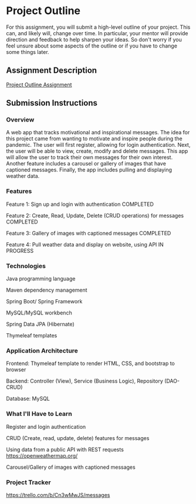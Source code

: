 # Project Outline
For this assignment, you will submit a high-level outline of your project. This can, and likely will, change over time. In particular, your mentor will provide direction and feedback to help sharpen your ideas. So don't worry if you feel unsure about some aspects of the outline or if you have to change some things later.

## Assignment Description
[Project Outline Assignment](https://education.launchcode.org/liftoff/modules/assignments/project-outline)

## Submission Instructions

### Overview
A web app that tracks motivational and inspirational messages.  The idea for this project came from wanting to motivate and inspire people during the pandemic. The user will first register, allowing for login authentication. Next, the user will be able to view, create, modify and delete messages.   This app will allow the user to track their own messages for their own interest.  Another feature includes a carousel or gallery of images that have captioned messages.  Finally, the app includes pulling and displaying weather data.   

### Features
Feature 1: Sign up and login with authentication   COMPLETED

Feature 2: Create, Read, Update, Delete (CRUD operations) for messages     COMPLETED

Feature 3: Gallery of images with captioned messages    COMPLETED

Feature 4: Pull weather data and display on website, using API    IN PROGRESS

### Technologies
Java programming language

Maven dependency management

Spring Boot/ Spring Framework

MySQL/MySQL workbench

Spring Data JPA (Hibernate)

Thymeleaf templates

### Application Architecture

Frontend: Thymeleaf template to render HTML, CSS, and bootstrap to browser

Backend:  Controller (View), Service (Business Logic), Repository (DAO-CRUD)

Database: MySQL

### What I'll Have to Learn

Register and login authentication

CRUD (Create, read, update, delete) features for messages

Using data from a public API with REST requests   https://openweathermap.org/

Carousel/Gallery of images with captioned messages

### Project Tracker

https://trello.com/b/Cn3wMwJS/messages
